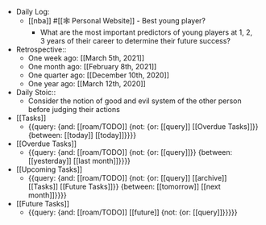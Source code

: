 - Daily Log:
    - [[nba]] #[[🕸 Personal Website]] - Best young player?
        - What are the most important predictors of young players at 1, 2, 3 years of their career to determine their future success?
- Retrospective::
    - One week ago: [[March 5th, 2021]]
    - One month ago: [[February 8th, 2021]]
    - One quarter ago: [[December 10th, 2020]] 
    - One year ago: [[March 12th, 2020]]
- Daily Stoic::
    - Consider the notion of good and evil system of the other person before judging their actions
- [[Tasks]]
    - {{query: {and: [[roam/TODO]] {not: {or: [[query]] [[Overdue Tasks]]}} {between: [[today]] [[today]]}}}}
- [[Overdue Tasks]]
    - {{query: {and: [[roam/TODO]] {not: {or: [[query]]}} {between: [[yesterday]] [[last month]]}}}}
- [[Upcoming Tasks]]
    - {{query: {and: [[roam/TODO]] {not: {or: [[query]] [[archive]] [[Tasks]] [[Future Tasks]]}} {between: [[tomorrow]] [[next month]]}}}}
- [[Future Tasks]]
    - {{query: {and: [[roam/TODO]] [[future]] {not: {or: [[query]]}}}}}
